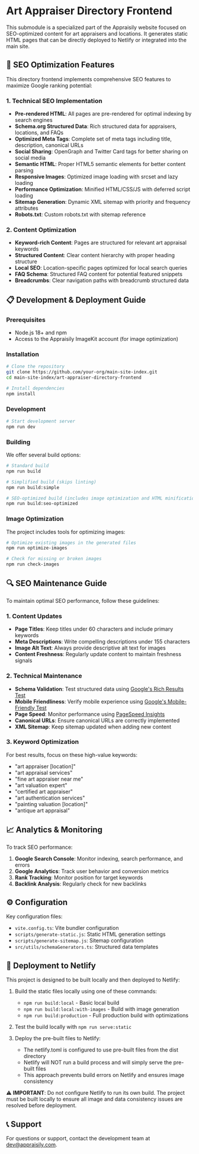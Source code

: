# Art Appraiser Directory Frontend

This submodule is a specialized part of the Appraisily website focused on SEO-optimized content for art appraisers and locations. It generates static HTML pages that can be directly deployed to Netlify or integrated into the main site.

## 🚀 SEO Optimization Features

This directory frontend implements comprehensive SEO features to maximize Google ranking potential:

### 1. Technical SEO Implementation

- **Pre-rendered HTML**: All pages are pre-rendered for optimal indexing by search engines
- **Schema.org Structured Data**: Rich structured data for appraisers, locations, and FAQs
- **Optimized Meta Tags**: Complete set of meta tags including title, description, canonical URLs
- **Social Sharing**: OpenGraph and Twitter Card tags for better sharing on social media
- **Semantic HTML**: Proper HTML5 semantic elements for better content parsing
- **Responsive Images**: Optimized image loading with srcset and lazy loading
- **Performance Optimization**: Minified HTML/CSS/JS with deferred script loading
- **Sitemap Generation**: Dynamic XML sitemap with priority and frequency attributes
- **Robots.txt**: Custom robots.txt with sitemap reference

### 2. Content Optimization

- **Keyword-rich Content**: Pages are structured for relevant art appraisal keywords
- **Structured Content**: Clear content hierarchy with proper heading structure
- **Local SEO**: Location-specific pages optimized for local search queries
- **FAQ Schema**: Structured FAQ content for potential featured snippets
- **Breadcrumbs**: Clear navigation paths with breadcrumb structured data

## 📋 Development & Deployment Guide

### Prerequisites

- Node.js 18+ and npm
- Access to the Appraisily ImageKit account (for image optimization)

### Installation

```bash
# Clone the repository
git clone https://github.com/your-org/main-site-index.git
cd main-site-index/art-appraiser-directory-frontend

# Install dependencies
npm install
```

### Development

```bash
# Start development server
npm run dev
```

### Building

We offer several build options:

```bash
# Standard build
npm run build

# Simplified build (skips linting)
npm run build:simple

# SEO-optimized build (includes image optimization and HTML minification)
npm run build:seo-optimized
```

### Image Optimization

The project includes tools for optimizing images:

```bash
# Optimize existing images in the generated files
npm run optimize-images

# Check for missing or broken images
npm run check-images
```

## 🔍 SEO Maintenance Guide

To maintain optimal SEO performance, follow these guidelines:

### 1. Content Updates

- **Page Titles**: Keep titles under 60 characters and include primary keywords
- **Meta Descriptions**: Write compelling descriptions under 155 characters
- **Image Alt Text**: Always provide descriptive alt text for images
- **Content Freshness**: Regularly update content to maintain freshness signals

### 2. Technical Maintenance

- **Schema Validation**: Test structured data using [Google's Rich Results Test](https://search.google.com/test/rich-results)
- **Mobile Friendliness**: Verify mobile experience using [Google's Mobile-Friendly Test](https://search.google.com/test/mobile-friendly)
- **Page Speed**: Monitor performance using [PageSpeed Insights](https://pagespeed.web.dev/)
- **Canonical URLs**: Ensure canonical URLs are correctly implemented
- **XML Sitemap**: Keep sitemap updated when adding new content

### 3. Keyword Optimization

For best results, focus on these high-value keywords:

- "art appraiser [location]"
- "art appraisal services"
- "fine art appraiser near me"
- "art valuation expert"
- "certified art appraiser"
- "art authentication services"
- "painting valuation [location]"
- "antique art appraisal"

## 📈 Analytics & Monitoring

To track SEO performance:

1. **Google Search Console**: Monitor indexing, search performance, and errors
2. **Google Analytics**: Track user behavior and conversion metrics
3. **Rank Tracking**: Monitor position for target keywords
4. **Backlink Analysis**: Regularly check for new backlinks

## ⚙️ Configuration

Key configuration files:

- `vite.config.ts`: Vite bundler configuration
- `scripts/generate-static.js`: Static HTML generation settings
- `scripts/generate-sitemap.js`: Sitemap configuration
- `src/utils/schemaGenerators.ts`: Structured data templates

## 🧩 Deployment to Netlify

This project is designed to be built locally and then deployed to Netlify:

1. Build the static files locally using one of these commands:
   - `npm run build:local` - Basic local build
   - `npm run build:local:with-images` - Build with image generation
   - `npm run build:production` - Full production build with optimizations

2. Test the build locally with `npm run serve:static`

3. Deploy the pre-built files to Netlify:
   - The netlify.toml is configured to use pre-built files from the dist directory
   - Netlify will NOT run a build process and will simply serve the pre-built files
   - This approach prevents build errors on Netlify and ensures image consistency

⚠️ **IMPORTANT**: Do not configure Netlify to run its own build. The project must be built locally to ensure all image and data consistency issues are resolved before deployment.

## 📞 Support

For questions or support, contact the development team at [dev@appraisily.com](mailto:dev@appraisily.com).